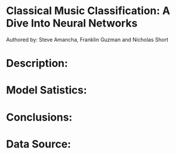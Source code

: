 # Classical Music Classification: A Dive Into Neural Networks

Authored by: Steve Amancha, Franklin Guzman and Nicholas Short

# Description:

# Model Satistics:

# Conclusions:

# Data Source:
